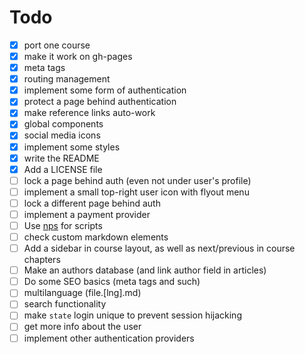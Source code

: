 # Todo

- [x] port one course
- [x] make it work on gh-pages
- [x] meta tags
- [x] routing management
- [x] implement some form of authentication
- [x] protect a page behind authentication
- [x] make reference links auto-work
- [x] global components
- [x] social media icons
- [x] implement some styles
- [x] write the README
- [x] Add a LICENSE file
- [ ] lock a page behind auth (even not under user's profile)
- [ ] implement a small top-right user icon with flyout menu
- [ ] lock a different page behind auth
- [ ] implement a payment provider
- [ ] Use [nps](https://www.npmjs.com/package/nps) for scripts
- [ ] check custom markdown elements
- [ ] Add a sidebar in course layout, as well as next/previous in course chapters
- [ ] Make an authors database (and link author field in articles)
- [ ] Do some SEO basics (meta tags and such)
- [ ] multilanguage (file.[lng].md)
- [ ] search functionality
- [ ] make `state` login unique to prevent session hijacking
- [ ] get more info about the user
- [ ] implement other authentication providers